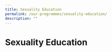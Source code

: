```yaml
---
title: Sexuality Education
permalink: /our-programmes/sexuality-education/
description: ""
---
```

# **Sexuality Education**